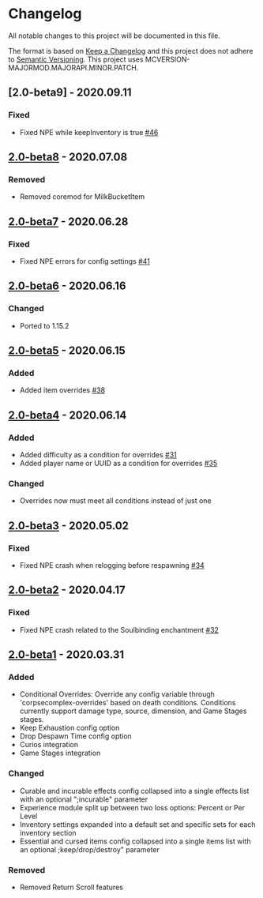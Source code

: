 # Changelog
All notable changes to this project will be documented in this file.

The format is based on [Keep a Changelog](http://keepachangelog.com/en/1.0.0/) and this project does not adhere to [Semantic Versioning](http://semver.org/spec/v2.0.0.html).
This project uses MCVERSION-MAJORMOD.MAJORAPI.MINOR.PATCH.

## [2.0-beta9] - 2020.09.11
### Fixed
- Fixed NPE while keepInventory is true [#46](https://github.com/TheIllusiveC4/CorpseComplex/issues/46)

## [2.0-beta8](https://github.com/TheIllusiveC4/CorpseComplex/compare/aa0503aad19a2a661cb255cc86e023a55694d6b9...1.15.x) - 2020.07.08
### Removed
- Removed coremod for MilkBucketItem

## [2.0-beta7](https://github.com/TheIllusiveC4/CorpseComplex/compare/2b3055b7fe6a9dc305eb4c2b7fb9d0e133b55de4...aa0503aad19a2a661cb255cc86e023a55694d6b9) - 2020.06.28
### Fixed
- Fixed NPE errors for config settings [#41](https://github.com/TheIllusiveC4/CorpseComplex/issues/41)

## [2.0-beta6](https://github.com/TheIllusiveC4/CorpseComplex/compare/c11bdd6383a98fa9dbc8e9968879ab318f59ad74...2b3055b7fe6a9dc305eb4c2b7fb9d0e133b55de4) - 2020.06.16
### Changed
- Ported to 1.15.2

## [2.0-beta5](https://github.com/TheIllusiveC4/CorpseComplex/compare/99e39f89c5fde4186bc3f33ee7f622b89a986c4c...c11bdd6383a98fa9dbc8e9968879ab318f59ad74) - 2020.06.15
### Added
- Added item overrides [#38](https://github.com/TheIllusiveC4/CorpseComplex/issues/38)

## [2.0-beta4](https://github.com/TheIllusiveC4/CorpseComplex/compare/396ea2a0606ec0e5cc0ee2b3c8c05b52646601cf...99e39f89c5fde4186bc3f33ee7f622b89a986c4c) - 2020.06.14
### Added
- Added difficulty as a condition for overrides [#31](https://github.com/TheIllusiveC4/CorpseComplex/issues/31)
- Added player name or UUID as a condition for overrides [#35](https://github.com/TheIllusiveC4/CorpseComplex/issues/35)
### Changed
- Overrides now must meet all conditions instead of just one

## [2.0-beta3](https://github.com/TheIllusiveC4/CorpseComplex/compare/147d0d940bb1b7c359a3eb41be1e37d84c0f2ffb...396ea2a0606ec0e5cc0ee2b3c8c05b52646601cf) - 2020.05.02
### Fixed
- Fixed NPE crash when relogging before respawning [#34](https://github.com/TheIllusiveC4/CorpseComplex/issues/34)

## [2.0-beta2](https://github.com/TheIllusiveC4/CorpseComplex/compare/72c73c5a02631e57f1ac170c5ca37549ec82264c...147d0d940bb1b7c359a3eb41be1e37d84c0f2ffb) - 2020.04.17
### Fixed
- Fixed NPE crash related to the Soulbinding enchantment [#32](https://github.com/TheIllusiveC4/CorpseComplex/issues/32)

## [2.0-beta1](https://github.com/TheIllusiveC4/CorpseComplex/compare/1.12.x...72c73c5a02631e57f1ac170c5ca37549ec82264c) - 2020.03.31
### Added
- Conditional Overrides: Override any config variable through 'corpsecomplex-overrides' based on death conditions. Conditions currently support damage type, source, dimension, and Game Stages stages.
- Keep Exhaustion config option
- Drop Despawn Time config option
- Curios integration
- Game Stages integration
### Changed
- Curable and incurable effects config collapsed into a single effects list with an optional ";incurable" parameter
- Experience module split up between two loss options: Percent or Per Level
- Inventory settings expanded into a default set and specific sets for each inventory section
- Essential and cursed items config collapsed into a single items list with an optional ;keep/drop/destroy" parameter
### Removed
- Removed Return Scroll features